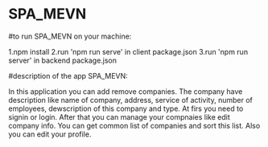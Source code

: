 # SPA_MEVN

#to run SPA_MEVN on your machine:

1.npm install
2.run 'npm run serve' in client package.json
3.run 'npm run server' in backend package.json

#description of the app SPA_MEVN:

In this application you can add remove companies.
The company have description like name of company, 
address, service of activity, number of employees,
dewscription of this company and type.
At firs you need to signin or login. After that you
can manage your compnaies like edit company info.
You can get common list of companies and sort this list. 
Also you can edit your profile.
